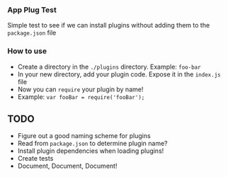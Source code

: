 ### App Plug Test

Simple test to see if we can install plugins without adding them to the `package.json` file

### How to use

* Create a directory in the `./plugins` directory. Example: `foo-bar`
* In your new directory, add your plugin code. Expose it in the `index.js` file
* Now you can `require` your plugin by name!
 * Example: `var fooBar = require('fooBar');`

## TODO

* Figure out a good naming scheme for plugins
* Read from `package.json` to determine plugin name?
* Install plugin dependencies when loading plugins!
* Create tests
* Document, Document, Document!
